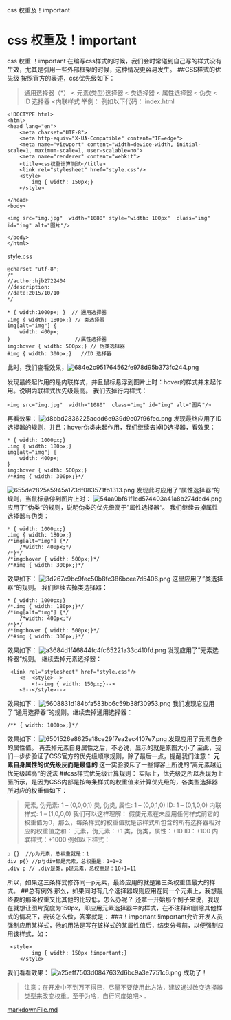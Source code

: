 css 权重及！important

# css 权重及！important

css
权重
！important
在编写css样式的时候，我们会时常碰到自己写的样式没有生效，尤其是引用一些外部框架的时候，这种情况更容易发生。
##CSS样式的优先级
按照官方的表述，css优先级如下：
> 通用选择器（*） < 元素(类型)选择器 < 类选择器 < 属性选择器 < 伪类 < ID 选择器 <内联样式
举例：
例如以下代码：
index.html

	<!DOCTYPE html>
	<html>
	<head lang="en">
	    <meta charset="UTF-8">
	    <meta http-equiv="X-UA-Compatible" content="IE=edge">
	    <meta name="viewport" content="width=device-width, initial-scale=1, maximum-scale=1, user-scalable=no">
	    <meta name="renderer" content="webkit">
	    <title>css权重计算测试</title>
	    <link rel="stylesheet" href="style.css"/>
	    <style>
	        img { width: 150px;}
	    </style>
	
	</head>
	<body>
	
	<img src="img.jpg"  width="1080" style="width: 100px"  class="img" id="img" alt="图片"/>
	
	</body>
	</html>

style.css

	@charset "utf-8";
	/*
	//author:hjb2722404
	//description:
	//date:2015/10/10
	*/
	
	* { width:1000px; }  // 通用选择器
	.img { width: 180px;} // 类选择器
	img[alt="img"] {
	    width: 400px;
	}                     //属性选择器
	img:hover { width: 500px;} // 伪类选择器
	#img { width: 300px;}   //ID 选择器

此时，我们查看效果，![684e2c951764562fe978d95b373fc244.png](https://gitee.com/hjb2722404/tuchuang/raw/master/img/2b819539a071d9d5c90d4aec97d7a77c.png)

发现最终起作用的是内联样式，并且鼠标悬浮到图片上时：hover的样式并未起作用。说明内联样式优先级最高。
我们去掉行内样式：

	<img src="img.jpg"  width="1080"  class="img" id="img" alt="图片"/>

再看效果：
![d8bbd2836225acdd6e939d9c07f96fec.png](https://gitee.com/hjb2722404/tuchuang/raw/master/img/3135ef950ae5f6ed869a7032404bd097.png)
发现最终应用了ID选择器的规则，并且：hover伪类未起作用，我们继续去掉ID选择器，看效果：

	* { width: 1000px;}
	.img { width: 180px;}
	img[alt="img"] {
	    width: 400px;
	}
	img:hover { width: 500px;}
	/*#img { width: 300px;}*/

![655de2825a5945a173df083571fb1313.png](https://gitee.com/hjb2722404/tuchuang/raw/master/img/b233d203fa63bd9d41b0880a7c5e16e3.png)
发现此时应用了”属性选择器“的规则，当鼠标悬停到图片上时：
![54aa0bf61f1cd574403a41a8b274ded4.png](https://gitee.com/hjb2722404/tuchuang/raw/master/img/4623a7b3bf08f5e7e532e05551b27680.png)
应用了”伪类“的规则，说明伪类的优先级高于”属性选择器“。
我们继续去掉属性选择器与伪类：

	* { width: 1000px;}
	.img { width: 180px;}
	/*img[alt="img"] {*/
	    /*width: 400px;*/
	/*}*/
	/*img:hover { width: 500px;}*/
	/*#img { width: 300px;}*/

效果如下：
![3d267c9bc9fec50b8fc386bcee7d5406.png](https://gitee.com/hjb2722404/tuchuang/raw/master/img/97d0cbb6548ffb83ce5b1ee8e0c0e497.png)
这里应用了”类选择器“的规则。
我们继续去掉类选择器：

	* { width: 1000px;}
	/*.img { width: 180px;}*/
	/*img[alt="img"] {*/
	    /*width: 400px;*/
	/*}*/
	/*img:hover { width: 500px;}*/
	/*#img { width: 300px;}*/

效果如下：
![a3684d1f46844fc4fc65221a33c410fd.png](https://gitee.com/hjb2722404/tuchuang/raw/master/img/ec8e771db1e0d829bbbfccbcf66c814c.png)
发现应用了”元素选择器“规则。
继续去掉元素选择器：

	 <link rel="stylesheet" href="style.css"/>
	    <!--<style>-->
	        <!--img { width: 150px;}-->
	    <!--</style>-->

效果如下：
![5608831d184bfa583bb6c59b38f30953.png](https://gitee.com/hjb2722404/tuchuang/raw/master/img/3532d641f926a58f6e16a089a8549188.png)
我们发现它应用了”通用选择器“的规则。继续去掉通用选择器：

	/** { width: 1000px;}*/

效果如下：
![6501526e8625a18ce29f7ea2ec4107e7.png](https://gitee.com/hjb2722404/tuchuang/raw/master/img/25eb847ecd91e4d58500531a5fb6d279.png)
发现应用了元素自身的属性值。
再去掉元素自身属性之后，不必说，显示的就是原图大小了
至此，我们一步步验证了CSS官方的优先级顺序规则，除了最后一点，提醒我们注意：
**元素自身属性的优先级反而是最低的**
这一实验驳斥了一些博客上所说的”离元素越近优先级越高“的说法
##css样式优先级计算规则：
实际上，优先级之所以表现为上面所示，是因为CSS内部是按每条样式的权重值来计算优先级的，各类型选择器所对应的权重值如下：
> 元素, 伪元素: 1 – (0,0,0,1)
> 类, 伪类, 属性: 1 – (0,0,1,0)
> ID: 1 – (0,1,0,0)
> 内联样式: 1 – (1,0,0,0)
我们可以这样理解：
假使元素在未应用任何样式前它的权重值为0，那么，每条样式的权重值就是该样式所包含的所有选择器相对应的权重值之和：
元素，伪元素：+1
类，伪类，属性：+10
ID：+100
内联样式：+1000
例如以下样式：

	p {}  //p为元素，总权重就是：1
	div p{} //p与div都是元素，总权重是：1=1=2
	.div p // .div是类，p是元素，总权重是：10+1=11

所以，如果这三条样式修饰同一p元素，最终应用的就是第三条权重值最大的样式。
##总有例外
那么，如果同时有几个选择器规则应用在同一个元素上，我想最终要的那条权重又比其他的比较低，怎么办呢？
还拿一开始那个例子来说，我现在就想让图片宽度为150px，即应用元素选择器中的样式，在不注释和删除其他样式的情况下，我该怎么做，答案就是：
###！important
!important允许开发人员强制应用某样式，他的用法是写在该样式的某属性值后，结束分号前，以便强制应用该样式，如：

	 <style>
	        img { width: 150px !important;}
	    </style>

我们看看效果：
![a25eff7503d0847632d6bc9a3e7751c6.png](https://gitee.com/hjb2722404/tuchuang/raw/master/img/c80abe653e7fb07e2fa8645ce900c72b.png)
成功了！
> 注意：在开发中不到万不得已，尽量不要使用此方法，建议通过改变选择器类型来改变权重。至于为啥，自行问度娘吧> .

[markdownFile.md](../_resources/07d3712e7c21ae5a65b807ff4348d917.bin)
